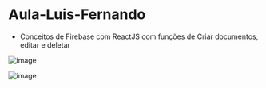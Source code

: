 # Aula-Luis-Fernando

* Conceitos de Firebase com ReactJS com funções de Criar documentos, editar e deletar

![image](https://user-images.githubusercontent.com/37451620/95932567-94f6d700-0da2-11eb-8c13-160747507494.png)

![image](https://user-images.githubusercontent.com/37451620/95932546-86102480-0da2-11eb-8fc8-2228ca3c47cc.png)
